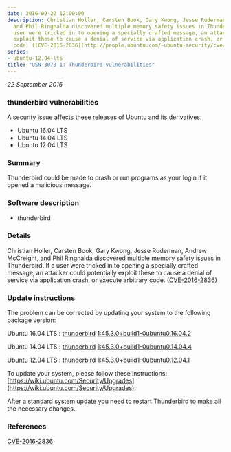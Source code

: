```yaml
---
date: 2016-09-22 12:00:00
description: Christian Holler, Carsten Book, Gary Kwong, Jesse Ruderman, Andrew McCreight,
  and Phil Ringnalda discovered multiple memory safety issues in Thunderbird. If a
  user were tricked in to opening a specially crafted message, an attacker could potentially
  exploit these to cause a denial of service via application crash, or execute arbitrary
  code. ([CVE-2016-2836](http://people.ubuntu.com/~ubuntu-security/cve/CVE-2016-2836))
series:
- ubuntu-12.04-lts
title: "USN-3073-1: Thunderbird vulnerabilities"
---
```


*22 September 2016*

### thunderbird vulnerabilities

A security issue affects these releases of Ubuntu and its derivatives:

* Ubuntu 16.04 LTS
* Ubuntu 14.04 LTS
* Ubuntu 12.04 LTS

### Summary

Thunderbird could be made to crash or run programs as your login if it opened a malicious message.

### Software description

* thunderbird 

### Details

Christian Holler, Carsten Book, Gary Kwong, Jesse Ruderman, Andrew McCreight, and Phil Ringnalda discovered multiple memory safety issues in Thunderbird. If a user were tricked in to opening a specially crafted message, an attacker could potentially exploit these to cause a denial of service via application crash, or execute arbitrary code. ([CVE-2016-2836](http://people.ubuntu.com/~ubuntu-security/cve/CVE-2016-2836)) 

### Update instructions

The problem can be corrected by updating your system to the following package version:

Ubuntu 16.04 LTS
 : [thunderbird](https://launchpad.net/ubuntu/+source/thunderbird) <span> [1:45.3.0+build1-0ubuntu0.16.04.2](https://launchpad.net/ubuntu/+source/thunderbird/1:45.3.0+build1-0ubuntu0.16.04.2) </span> 

Ubuntu 14.04 LTS
 : [thunderbird](https://launchpad.net/ubuntu/+source/thunderbird) <span> [1:45.3.0+build1-0ubuntu0.14.04.4](https://launchpad.net/ubuntu/+source/thunderbird/1:45.3.0+build1-0ubuntu0.14.04.4) </span> 

Ubuntu 12.04 LTS
 : [thunderbird](https://launchpad.net/ubuntu/+source/thunderbird) <span> [1:45.3.0+build1-0ubuntu0.12.04.1](https://launchpad.net/ubuntu/+source/thunderbird/1:45.3.0+build1-0ubuntu0.12.04.1) </span> 

To update your system, please follow these instructions: [https://wiki.ubuntu.com/Security/Upgrades](https://wiki.ubuntu.com/Security/Upgrades).

After a standard system update you need to restart Thunderbird to make all the necessary changes. 

### References

 
 [CVE-2016-2836](http://people.ubuntu.com/~ubuntu-security/cve/CVE-2016-2836)